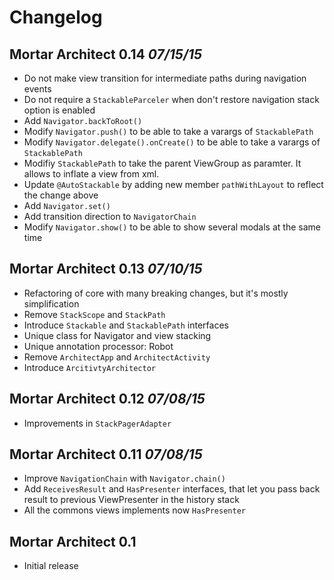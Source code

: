 # Changelog

## Mortar Architect 0.14 *07/15/15*

 * Do not make view transition for intermediate paths during navigation events
 * Do not require a `StackableParceler` when don't restore navigation stack option is enabled
 * Add `Navigator.backToRoot()`
 * Modify `Navigator.push()` to be able to take a varargs of `StackablePath`
 * Modify `Navigator.delegate().onCreate()` to be able to take a varargs of `StackablePath`
 * Modifiy `StackablePath` to take the parent ViewGroup as paramter. It allows to inflate a view from xml.
 * Update `@AutoStackable` by adding new member `pathWithLayout` to reflect the change above
 * Add `Navigator.set()`
 * Add transition direction to `NavigatorChain`
 * Modify `Navigator.show()` to be able to show several modals at the same time

## Mortar Architect 0.13 *07/10/15*

 * Refactoring of core with many breaking changes, but it's mostly simplification
 * Remove `StackScope` and `StackPath`
 * Introduce `Stackable` and `StackablePath` interfaces
 * Unique class for Navigator and view stacking
 * Unique annotation processor: Robot
 * Remove `ArchitectApp` and `ArchitectActivity`
 * Introduce `ArcitivtyArchitector`


## Mortar Architect 0.12 *07/08/15*

 * Improvements in `StackPagerAdapter`


## Mortar Architect 0.11 *07/08/15*

 * Improve `NavigationChain` with `Navigator.chain()`
 * Add `ReceivesResult` and `HasPresenter` interfaces, that let you pass back result to previous ViewPresenter in the history stack
 * All the commons views implements now `HasPresenter`


## Mortar Architect 0.1 

- Initial release